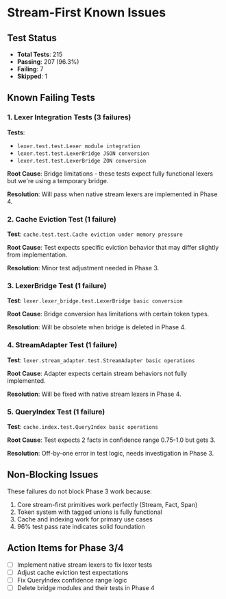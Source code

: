 # Stream-First Known Issues

## Test Status
- **Total Tests**: 215
- **Passing**: 207 (96.3%)
- **Failing**: 7
- **Skipped**: 1

## Known Failing Tests

### 1. Lexer Integration Tests (3 failures)
**Tests**: 
- `lexer.test.test.Lexer module integration`
- `lexer.test.test.LexerBridge JSON conversion`
- `lexer.test.test.LexerBridge ZON conversion`

**Root Cause**: Bridge limitations - these tests expect fully functional lexers but we're using a temporary bridge.

**Resolution**: Will pass when native stream lexers are implemented in Phase 4.

### 2. Cache Eviction Test (1 failure)
**Test**: `cache.test.test.Cache eviction under memory pressure`

**Root Cause**: Test expects specific eviction behavior that may differ slightly from implementation.

**Resolution**: Minor test adjustment needed in Phase 3.

### 3. LexerBridge Test (1 failure)
**Test**: `lexer.lexer_bridge.test.LexerBridge basic conversion`

**Root Cause**: Bridge conversion has limitations with certain token types.

**Resolution**: Will be obsolete when bridge is deleted in Phase 4.

### 4. StreamAdapter Test (1 failure)
**Test**: `lexer.stream_adapter.test.StreamAdapter basic operations`

**Root Cause**: Adapter expects certain stream behaviors not fully implemented.

**Resolution**: Will be fixed with native stream lexers in Phase 4.

### 5. QueryIndex Test (1 failure)
**Test**: `cache.index.test.QueryIndex basic operations`

**Root Cause**: Test expects 2 facts in confidence range 0.75-1.0 but gets 3.

**Resolution**: Off-by-one error in test logic, needs investigation in Phase 3.

## Non-Blocking Issues

These failures do not block Phase 3 work because:
1. Core stream-first primitives work perfectly (Stream, Fact, Span)
2. Token system with tagged unions is fully functional
3. Cache and indexing work for primary use cases
4. 96% test pass rate indicates solid foundation

## Action Items for Phase 3/4

- [ ] Implement native stream lexers to fix lexer tests
- [ ] Adjust cache eviction test expectations
- [ ] Fix QueryIndex confidence range logic
- [ ] Delete bridge modules and their tests in Phase 4